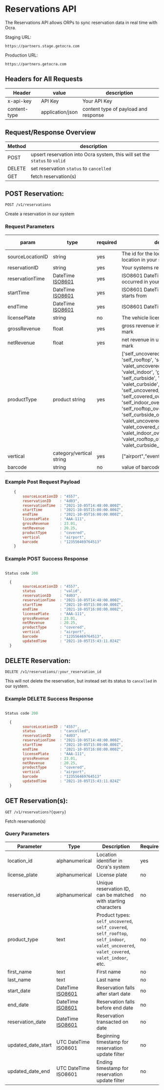 # Reservations API

The Reservations API allows ORPs to sync reservation data in real time with Ocra.

Staging URL:
```
https://partners.stage.getocra.com
```

Production URL:
```
https://partners.getocra.com
```

## Headers for All Requests
|Header|value|description|
|---|---|---|
|x-api-key|API Key|Your API Key|
|content-type|application/json|content type of payload and response|

## Request/Response Overview
| Method | description                                                                |
|--------|----------------------------------------------------------------------------|
| POST   | upsert reservation into Ocra system, this will set the `status` to `valid` |
| DELETE | set reservation `status` to `cancelled`                                    |
| GET    | fetch reservation(s)                                                       |

## POST Reservation:
`POST /v1/reservations`

Create a reservation in our system

### Request Parameters

| param            |type           |required| description                                                                                                                                                                                                                                                                                                                                                                                                                                                                   |create-only|
|------------------|----           |--------|-------------------------------------------------------------------------------------------------------------------------------------------------------------------------------------------------------------------------------------------------------------------------------------------------------------------------------------------------------------------------------------------------------------------------------------------------------------------------------|-----------|
| sourceLocationID |string         |yes     | The id for the location of the lot or location in your system                                                                                                                                                                                                                                                                                                                                                                                                                 |yes|
| reservationID    |string         |yes     | Your systems reservation ID                                                                                                                                                                                                                                                                                                                                                                                                                                                   |yes|
| reservationTime  |DateTime [ISO8601](https://developer.mozilla.org/en-US/docs/Web/JavaScript/Reference/Global_Objects/Date/toISOString)|yes     | ISO8601 DateTime the reservation occurred in your system                                                                                                                                                                                                                                                                                                                                                                                                                      |no|| sourceLocationID |string         |yes     | The id for the location of the lot or location in your system                                                                                                                                                                                                                                                                                                                                                                                                                 |yes|
| startTime        |DateTime [ISO8601](https://developer.mozilla.org/en-US/docs/Web/JavaScript/Reference/Global_Objects/Date/toISOString)|yes     | ISO8601 DateTime the reservation starts from                                                                                                                                                                                                                                                                                                                                                                                                                                  |no|
| endTime          |DateTime [ISO8601](https://developer.mozilla.org/en-US/docs/Web/JavaScript/Reference/Global_Objects/Date/toISOString)|yes     | ISO8601 DateTime the reservation ends                                                                                                                                                                                                                                                                                                                                                                                                                                         |no|
| licensePlate     |string         |no      | The vehicle license plate                                                                                                                                                                                                                                                                                                                                                                                                                                                     |no|
| grossRevenue     |float     |yes     | gross revenue in usd without currency mark                                                                                                                                                                                                                                                                                                                                                                                                                                    |no|
| netRevenue       |float     |yes     | net revenue in usd without currency mark                                                                                                                                                                                                                                                                                                                                                                                                                                      |no|
| productType      |product string |yes     | ['self_uncovered', 'self_covered', 'self_rooftop', 'self_indoor', 'valet_uncovered', 'valet_covered', 'valet_indoor', 'garage_ground_floor', 'self_curbside', 'valet_rooftop', 'valet_curbside', 'self_uncovered_oversized', 'self_covered_oversized', 'self_indoor_oversized', 'self_rooftop_oversized', 'self_curbside_oversized', 'valet_uncovered_oversized', 'valet_covered_oversized', 'valet_indoor_oversized', 'valet_rooftop_oversized', 'valet_curbside_oversized'] |yes|
| vertical         |category/vertical string|yes     | ["airport","event","transient","monthly"]                                                                                                                                                                                                                                                                                                                                                                                                                                     |yes|
| barcode          |string         |no      | value of barcode used with reservation                                                                                                                                                                                                                                                                                                                                                                                                                                        |no|

### Example Post Request Payload

```js
    {
        sourceLocationID : "4557",
        reservationID    : "4d03",
        reservationTime  : "2021-10-05T14:48:00.000Z",
        startTime        : "2021-10-05T15:00:00.000Z",
        endTime          : "2021-10-05T16:00:00.000Z",
        licensePlate     : "AAA-111",
        grossRevenue     : 23.01,
        netRevenue       : 20.25,
        productType      : "covered",
        vertical         : "airport",
        barcode          : "123556469764513"
    }
```

### Example POST Success Response

```js

Status code 200

  {
        sourceLocationID : "4557",
        status           : "valid",
        reservationID    : "4d03",
        reservationTime  : "2021-10-05T14:48:00.000Z",
        startTime        : "2021-10-05T15:00:00.000Z",
        endTime          : "2021-10-05T16:00:00.000Z",
        licensePlate     : "AAA-111",
        grossRevenue     : 23.01,
        netRevenue       : 20.25,
        productType      : "covered",
        vertical         : "airport",
        barcode          : "123556469764513",
        updatedTime      : "2021-10-05T15:43:11.024Z"
  }

```

## DELETE Reservation:

`DELETE /v1/reservations/:your_reservation_id`

This will not delete the reservation, but instead set its status to `cancelled` in our system.

### Example DELETE Success Response

```js

Status code 200

  {
        sourceLocationID : "4557",
        status           : "cancelled",
        reservationID    : "4d03",
        reservationTime  : "2021-10-05T14:48:00.000Z",
        startTime        : "2021-10-05T15:00:00.000Z",
        endTime          : "2021-10-05T16:00:00.000Z",
        licensePlate     : "AAA-111",
        grossRevenue     : 23.01,
        netRevenue       : 20.25,
        productType      : "covered",
        vertical         : "airport",
        barcode          : "123556469764513"
        updatedTime      : "2021-10-05T15:43:11.024Z"
  }

```

## GET Reservation(s):
`GET /v1/reservations?{query}`

Fetch reservation(s)

### Query Parameters

| **Parameter**      | **Type**            | **Description**                                                                                                                          | **Required** |
|--------------------|---------------------|------------------------------------------------------------------------------------------------------------------------------------------|--------------|
| location_id   | alphanumerical      | Location identifier in Ocra's system                                                                                                     | yes          |
| license_plate      | alphanumerical      | License plate                                                                                                                            | no           |
| reservation_id     | alphanumerical      | Unique reservation ID, can be matched with starting characters                                                                           | no           |
| product_type       | text                | Product types: `self_uncovered`, `self_covered`, `self_rooftop`, `self_indoor`, `valet_uncovered`, `valet_covered`, `valet_indoor`, etc. | no           |
| first_name         | text                | First name                                                                                                                               | no           |
| last_name          | text                | Last name                                                                                                                                | no           |
| start_date         | DateTime [ISO8601](https://developer.mozilla.org/en-US/docs/Web/JavaScript/Reference/Global_Objects/Date/toISOString) | Reservation falls after start date                                                                                                       | no           |
| end_date           | DateTime [ISO8601](https://developer.mozilla.org/en-US/docs/Web/JavaScript/Reference/Global_Objects/Date/toISOString) | Reservation falls before end date                                                                                                        | no           |
| reservation_date   | DateTime [ISO8601](https://developer.mozilla.org/en-US/docs/Web/JavaScript/Reference/Global_Objects/Date/toISOString) | Reservation transacted on date                                                                                                           | no           |
| updated_date_start | UTC DateTime ISO8601 | Beginning timestamp for reservation update filter                                                                                        | no           |
| updated_date_end   | UTC DateTime ISO8601 | Ending timestamp for reservation update filter                                                                                           | no           |